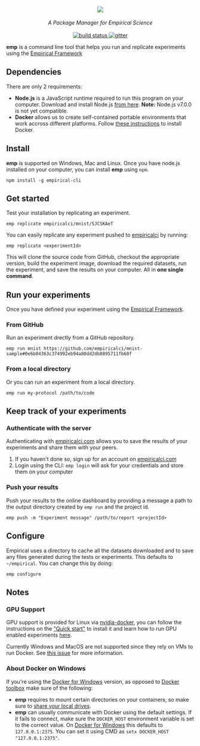 
<h1 align='center'>
  <a href='https://empiricalci.com'>
    <img src='https://cloud.githubusercontent.com/assets/689720/22778232/1723bff0-ee6b-11e6-9703-07b9d7d5a58d.png'/>
  </a>
</h1>
<p align='center'>
  <i>A Package Manager for Empirical Science</i><br/><br/>
  <a href='https://travis-ci.org/empiricalci/emp'>
    <img src='https://travis-ci.org/empiricalci/emp.svg?branch=master' alt='build status'/>
  </a>
  <a href='https://gitter.im/empiricalci/emp?utm_source=badge&utm_medium=badge&utm_campaign=pr-badge&utm_content=badge'>
    <img src='https://badges.gitter.im/empiricalci/emp.svg' alt='gitter'/>
  </a>
</p>

**emp** is a command line tool that helps you run and replicate experiments
using the [Empirical Framework](https://empiricalci.com/docs/framework)

## Dependencies
There are only 2 requirements:

- **Node.js** is a JavaScript runtime required to run  this program on your computer. Download and install Node.js [from here](https://nodejs.org/en/). **Note:** Node.js v7.0.0 is not yet compatible.
- **Docker** allows us to create self-contained portable environments that work accross different platforms. Follow [these instructions](https://docs.docker.com/engine/installation/) to install Docker.

## Install

**emp** is supported on Windows, Mac and Linux.
Once you have node.js installed on your computer, you can install **emp** using ``npm``. 
```
npm install -g empirical-cli
```

## Get started
Test your installation by replicating an experiment.
```
emp replicate empiricalci/mnist/SJCSKAeT
```

You can easily replicate any experiment pushed to [empiricalci](https://empiricalci.com) by running:
```
emp replicate <experimentId>
```

This will clone the source code from GitHub, checkout the appropriate version, 
build the experiment image, download the required datasets, run the experiment, 
and save the results on your computer. All in **one single command**.

## Run your experiments
Once you have defined your experiment using the [Empirical Framework](http://empiricalci.com/docs).

### From GitHub
Run an experiment drectly from a GitHub repository.
```
emp run mnist https://github.com/empiricalci/mnist-sample#0e6b04363c374992eb94a80dd2db0895711fb60f
```

### From a local directory
Or you can run an experiment from a local directory.
```
emp run my-protocol /path/to/code
```

## Keep track of your experiments

### Authenticate with the server
Authenticating with [empiricalci.com](https://empiricalci.com) allows you to save the results of your experiments
and share them with your peers.  
1. If you haven't done so, sign up for an account on [empiricalci.com](http://empiricalci.com)    
2. Login using the CLI: ``emp login`` will ask for your credentials and store them on your computer  

### Push your results

Push your results to the online dashboard by providing a message a path to the output directory created by ``emp run`` and the project id.

```
emp push -m "Experiment message" /path/to/report <projectId>
```

## Configure

Empirical uses a directory to cache all the datasets downloaded and to save any files generated during the
tests or experiments. This defaults to ``~/empirical``. You can change this by doing:
```
emp configure
```

## Notes

### GPU Support

GPU support is provided for Linux via [nvidia-docker](https://github.com/NVIDIA/nvidia-docker), you can follow the instructions on the ["Quick start"](https://github.com/NVIDIA/nvidia-docker#quick-start) to install it and learn how to run GPU enabled experiments [here](http://empiricalci.com/docs/gpu-support).

Currently Windows and MacOS are not supported since they rely on VMs to run Docker. See [this issue](https://github.com/NVIDIA/nvidia-docker/issues/101) for more information.


### About Docker on Windows

If you're using the [Docker for Windows](https://docs.docker.com/docker-for-windows) version, as opposed to [Docker toolbox](https://docs.docker.com/toolbox/overview/) make sure of the following:

- **emp** requires to mount certain directories on your containers, so make sure to [share your local drives](https://docs.docker.com/docker-for-windows/#/shared-drives).
- **emp** can usually communicate with Docker using the default settings. If it fails to connect, make sure the ``DOCKER_HOST`` environment variable is set to the correct value. On [Docker for Windows](https://docs.docker.com/docker-for-windows) this defaults to ``127.0.0.1:2375``. You can set it using CMD as ``setx DOCKER_HOST "127.0.0.1:2375"``.


